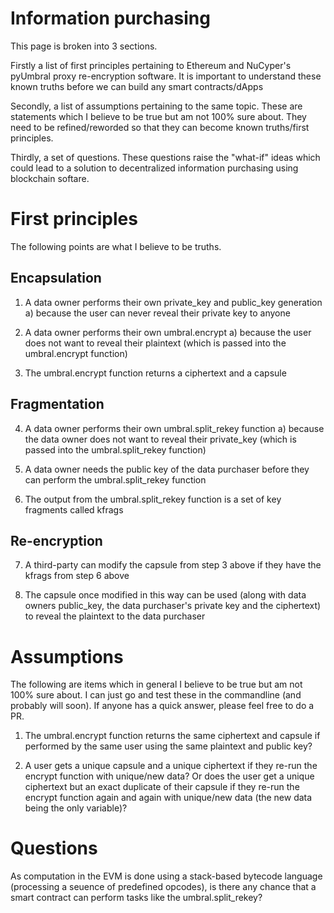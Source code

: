 # Information purchasing
This page is broken into 3 sections. 

Firstly a list of first principles pertaining to Ethereum and NuCyper's pyUmbral proxy re-encryption software. It is important to understand these known truths before we can build any smart contracts/dApps

Secondly, a list of assumptions pertaining to the same topic. These are statements which I believe to be true but am not 100% sure about. They need to be refined/reworded so that they can become known truths/first principles.

Thirdly, a set of questions. These questions raise the "what-if" ideas which could lead to a solution to decentralized information purchasing using blockchain softare.

# First principles
The following points are what I believe to be truths.

## Encapsulation

1) A data owner performs their own private_key and public_key generation
    a) because the user can never reveal their private key to anyone
   
2) A data owner performs their own umbral.encrypt
    a) because the user does not want to reveal their plaintext (which is passed into the umbral.encrypt function)
    
3) The umbral.encrypt function returns a ciphertext and a capsule

## Fragmentation

4) A data owner performs their own umbral.split_rekey function
    a) because the data owner does not want to reveal their private_key (which is passed into the umbral.split_rekey function)
    
5) A data owner needs the public key of the data purchaser before they can perform the umbral.split_rekey function

6) The output from the umbral.split_rekey function is a set of key fragments called kfrags

## Re-encryption

7) A third-party can modify the capsule from step 3 above if they have the kfrags from step 6 above

8) The capsule once modified in this way can be used (along with data owners public_key, the data purchaser's private key and the ciphertext) to reveal the plaintext to the data purchaser

# Assumptions

The following are items which in general I believe to be true but am not 100% sure about. I can just go and test these in the commandline (and probably will soon). If anyone has a quick answer, please feel free to do a PR.

1) The umbral.encrypt function returns the same ciphertext and capsule if performed by the same user using the same plaintext and public key?

2) A user gets a unique capsule and a unique ciphertext if they re-run the encrypt function with unique/new data? Or does the user get a unique ciphertext but an exact duplicate of their capsule if they re-run the encrypt function again and again with unique/new data (the new data being the only variable)?

# Questions

As computation in the EVM is done using a stack-based bytecode language (processing a seuence of predefined opcodes), is there any chance that a smart contract can perform tasks like the umbral.split_rekey?

